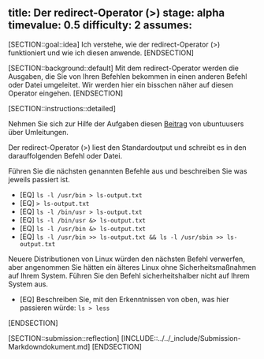 title: Der redirect-Operator (>)
stage: alpha
timevalue: 0.5
difficulty: 2
assumes:
---

[SECTION::goal::idea]
Ich verstehe, wie der redirect-Operator (>) funktioniert und wie ich diesen anwende.
[ENDSECTION]

[SECTION::background::default]
Mit dem redirect-Operator werden die Ausgaben, die Sie von Ihren Befehlen bekommen in einen 
anderen Befehl oder Datei umgeleitet.
Wir werden hier ein bisschen näher auf diesen Operator eingehen.
[ENDSECTION]

[SECTION::instructions::detailed]

Nehmen Sie sich zur Hilfe der Aufgaben diesen [Beitrag](https://wiki.ubuntuusers.de/Shell/Umleitungen/) von ubuntuusers über Umleitungen.

Der redirect-Operator (>) liest den Standardoutput und schreibt es in den darauffolgenden Befehl 
oder Datei.  

Führen Sie die nächsten genannten Befehle aus und beschreiben Sie was jeweils passiert ist.

- [EQ] `ls -l /usr/bin > ls-output.txt`
- [EQ] `> ls-output.txt`
- [EQ] `ls -l /bin/usr > ls-output.txt`
- [EQ] `ls -l /bin/usr &> ls-output.txt`
- [EQ] `ls -l /usr/bin &> ls-output.txt`
- [EQ] `ls -l /usr/bin >> ls-output.txt && ls -l /usr/sbin >> ls-output.txt`

Neuere Distributionen von Linux würden den nächsten Befehl verwerfen, aber angenommen Sie hätten 
ein älteres Linux ohne Sicherheitsmaßnahmen auf Ihrem System. Führen Sie den Befehl 
sicherheitshalber nicht auf Ihrem System aus.

- [EQ] Beschreiben Sie, mit den Erkenntnissen von oben, was hier passieren würde: `ls > less`

[ENDSECTION]

[SECTION::submission::reflection]
[INCLUDE::../../_include/Submission-Markdowndokument.md]
[ENDSECTION]
